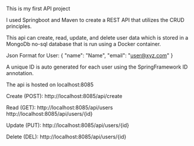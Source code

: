 This is my first API project

I used Springboot and Maven to create a REST API that utilizes the CRUD principles. 

This api can create, read, update, and delete user data which is stored in a MongoDb no-sql database that is run using a Docker container. 

Json Format for User:
{
    "name": "Name", 
    "email": "user@xyz.com"
}

A unique ID is auto generated for each user using the SpringFramework ID annotation. 

The api is hosted on localhost:8085

Create (POST):
http://localhost:8085/api/create

Read (GET):
http://localhost:8085/api/users
http://localhost:8085/api/users/{id}    

Update (PUT): 
http://localhost:8085/api/users/{id}


Delete (DEL):
http://localhost:8085/api/users/{id}